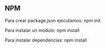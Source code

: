 ## NPM 
Para crear package.json ejecutamos: npm init

Para instalar un modulo: npm install <Nombre>

Para instalar dependencias: npm install